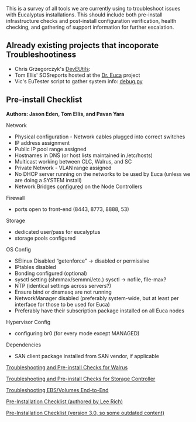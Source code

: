 This is a survey of all tools we are currently using to troubleshoot issues with Eucalyptus installations.  This should include both pre-install infrastructure checks and post-install configuration verification, health checking, and gathering of support information for further escalation.

## Already existing projects that incoporate Troubleshootiness
- Chris Grzegorczyk's [DevEUtils](https://github.com/eucalyptus/deveutils): 
- Tom Ellis' SOSreports hosted at the [Dr. Euca](https://github.com/eucalyptus/doctor-euca) project
- Vic's EuTester script to gather system info: [debug.py](https://github.com/eucalyptus/eutester/blob/testing/testcases/cloud_admin/get_debug.py)

## Pre-install Checklist
**Authors: Jason Eden, Tom Ellis, and Pavan Yara**

Network
- Physical configuration - Network cables plugged into correct switches
- IP address assignment
- Public IP pool range assigned
- Hostnames in DNS (or host lists maintained in /etc/hosts)
- Multicast working between CLC, Walrus, and SC
- Private Network - VLAN range assigned
- No DHCP server running on the networks to be used by Euca (unless we are doing a SYSTEM install)
- Network Bridges [configured](http://www.eucalyptus.com/docs/3.2/ig/configuring_bridge.html#configuring_bridge) on the Node Controllers

Firewall
- ports open to front-end (8443, 8773, 8888, 53)

Storage
- dedicated user/pass for eucalyptus
- storage pools configured

OS Config
- SElinux Disabled
    “getenforce” -> disabled or permissive
- IPtables disabled
- Bonding configured (optional)
- sysctl setting (shmmax/semmni/etc.)
      sysctl -> nofile, file-max?
- NTP (identical settings across servers?)
- Ensure bind or dnsmasq are not running
- NetworkManager disabled (preferably system-wide, but at least per interface for those to be used for Euca)
- Preferably have their subscription package installed on all Euca nodes


Hypervisor Config
- configuring br0 (for every mode except MANAGED)

Dependencies
- SAN client package installed from SAN vendor, if applicable

[Troubleshooting and Pre-install Checks for Walrus](Walrus-Troubleshooting)

[Troubleshooting and Pre-install Checks for Storage Controller](SC-Troubleshooting)

[Troubleshooting EBS/Volumes End-to-End](EBS-Troubleshooting)

[Pre-Installation Checklist (authored by Lee Rich)](https://docs.google.com/document/d/1FBZuLf_pr2TbEHHWlEeObQXKO-oZ7bq1IF_I2mRVpwU/edit?usp=sharing)

[Pre-Installation Checklist (version 3.0, so some outdated content)](https://docs.google.com/document/d/1f30bHOE3MY6MCZ2dMR4ZYBNS0Aq3qSemYaWoHZg2GUY/edit?usp=sharing)